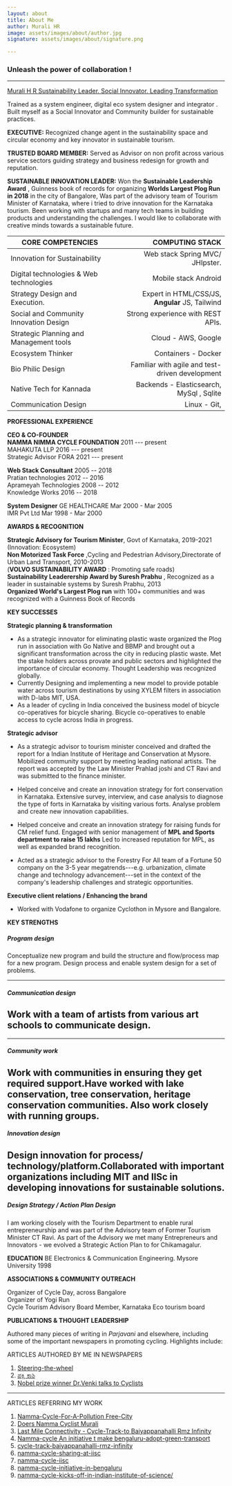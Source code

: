 ```yaml
---
layout: about
title: About Me
author: Murali HR
image: assets/images/about/author.jpg
signature: assets/images/about/signature.png

---
```



### Unleash the power of collaboration !
---
[Murali H R  Sustainability Leader. Social Innovator. Leading Transformation](https://himurali.github.io)
 
Trained as a system engineer, digital eco system designer and integrator . Built myself as a Social Innovator and Community builder for sustainable practices.

**EXECUTIVE:** Recognized change agent in the sustainability space and circular economy and key innovator in sustainable tourism.

**TRUSTED BOARD MEMBER:** Served as Advisor on non profit  across various service sectors guiding strategy and business redesign for growth and reputation.

**SUSTAINABLE INNOVATION LEADER:** Won the **Sustainable Leadership Award** , Guinness book of records for organizing    **Worlds Largest Plog Run in 2018**   in the city of Bangalore,
Was part of the advisory team of Tourism Minister of Karnataka, where i tried to drive innovation for the Karnataka tourism. Been working with startups and many tech teams in building products and understanding the challenges. I would like to collaborate with creative minds towards a sustainable future.


| CORE COMPETENCIES                       |                                 COMPUTING STACK |
| --------------------------------------- | -----------------------------------------------:|
| Innovation for Sustainability           |                 Web stack Spring MVC/ JHIpster. |
| Digital technologies & Web technologies |                            Mobile stack Android |
| Strategy Design and Execution.          | Expert in HTML/CSS/JS, **Angular** JS, Tailwind |
| Social and Community Innovation Design  |               Strong experience with REST APIs. |
| Strategic Planning and Management tools |                             Cloud - AWS, Google |
| Ecosystem Thinker                       |                             Containers - Docker |
| Bio Philic Design                       | Familiar with agile and test-driven development |
| Native Tech for Kannada                 |        Backends - Elasticsearch, MySql , Sqlite |
| Communication Design                    |                                    Linux - Git, |



**PROFESSIONAL EXPERIENCE**

**CEO & CO-FOUNDER**  
**NAMMA NIMMA CYCLE FOUNDATION**  2011 --- present  
MAHAKUTA  LLP          2016 --- present  
Strategic Advisor FORA  2021 --- present  

**Web Stack Consultant**  2005 -- 2018  
Pratian technologies  2012 -- 2016  
Aprameyah Technologies  2008 -- 2012  
Knowledge Works  2016 -- 2018  

**System Designer** 
GE HEALTHCARE  Mar 2000 - Mar 2005  
IMR Pvt Ltd Mar 1998 - Mar 2000  

**AWARDS & RECOGNITION**

**Strategic Advisory for Tourism Minister**, Govt of Karnataka, 2019-2021 (Innovation: Ecosystem)  
**Non Motorized Task Force** ,Cycling and Pedestrian Advisory,Directorate of  Urban Land Transport, 2010-2013  
(**VOLVO SUSTAINABILITY AWARD** : Promoting safe roads)  
**Sustainability  Leaderership Award by Suresh Prabhu** , Recognized as a leader in sustainable systems by Suresh Prabhu, 2013  
**Organized World's Largest Plog run** with 100+ communities and was recognized with a Guinness Book of Records  

**KEY SUCCESSES**
 
**Strategic planning & transformation**

* As a strategic innovator for eliminating plastic waste organized the Plog run in association with Go Native and BBMP and brought out a significant transformation across the city in reducing plastic waste. Met the stake holders across provate and public sectors and highlighted the importance of circular economy.  Thought Leadership was recognized globally.
* Currently  Designing  and implementing  a new  model to provide potable water across tourism destinations by using XYLEM filters in association with D-labs MIT, USA.
* As a leader of cycling in India conceived the business model of bicycle co-operatives for bicycle sharing. Bicycle co-operatives to enable access to cycle across India in progress.  


**Strategic advisor**

-   As a strategic advisor to tourism minister conceived and drafted the report for a Indian Institute of Heritage and Conservation at Mysore. Mobilized community support by meeting leading national artists. The report was accepted by the Law Minister Prahlad joshi and CT Ravi and was submitted to the finance minister.
-   Helped conceive and create an innovation strategy for fort conservation in Karnataka. Extensive survey, interview, and case analysis to diagnose the type of forts in Karnataka by visiting various forts. Analyse problem and create new innovation capabilities.
-    Helped conceive and create an innovation strategy for raising funds for CM relief fund. Engaged with senior management of **MPL and Sports department to raise 15 lakhs**  Led to increased reputation for MPL, as well as expanded brand recognition.  

-   Acted as a strategic advisor to the Forestry For All  team of a Fortune 50 company on the 3-5 year megatrends---e.g. urbanization, climate change and technology advancement---set in the context of the company's leadership challenges and strategic opportunities.   


**Executive client relations / Enhancing the brand**  
-   Worked with Vodafone to organize Cyclothon in Mysore and Bangalore.   

**KEY STRENGTHS**

##### Program design
Conceptualize new program and build the structure and flow/process map for a new program. Design process and enable system design for a set of problems.

---
##### Communication design
Work with a team of artists from various art schools to communicate design.
---

---
##### Community work 
Work with communities in ensuring they get required support.Have worked with lake conservation, tree conservation, heritage conservation communities. Also work closely with running groups.
---
##### Innovation design 
Design innovation for process/ technology/platform.Collaborated with important organizations including MIT and IISc in developing innovations for sustainable solutions.
---
##### Design Strategy / Action Plan Design
I am working closely with the Tourism Department to enable rural entrepreneurship and was part of the Advisory team of Former Tourism Minister CT Ravi.  As part of the Advisory we met many Entrepreneurs and Innovators - we evolved a Strategic Action Plan to for Chikamagalur.

**EDUCATION**
 BE Electronics & Communication Engineering. Mysore University 1998  

**ASSOCIATIONS & COMMUNITY OUTREACH**

Organizer of Cycle Day, across Bangalore  
Organizer of Yogi Run  
Cycle Tourism Advisory Board Member, Karnataka Eco tourism board  


**PUBLICATIONS & THOUGHT LEADERSHIP**

Authored many pieces of writing in *Parjavani* and elsewhere, including some of the important newspapers in promoting cycling. Highlights include:


ARTICLES AUTHORED BY ME IN NEWSPAPERS


1. [Steering-the-wheel ](https://www.thehindu.com/sci-tech/energy-and-environment/Steering-the-wheel/article16816162.ece)
1. [ಪಕ್ಷಿ ಕಾಶಿ ](https://www.prajavani.net/article/%E0%B2%AA%E0%B2%95%E0%B3%8D%E0%B2%B7%E0%B2%BF%E0%B2%95%E0%B2%BE%E0%B2%B6%E0%B2%BF)
1. [Nobel prize winner Dr.Venki talks to Cyclists](https://bengaluru.citizenmatters.in/1680-nobel-prize-winner-dr-venki-talks-to-cyclists-1680)  
 ---  
 
 
ARTICLES REFERRING MY WORK


1. [Namma-Cycle-For-A-Pollution Free-City](https://www.thehindu.com/features/homes-and-gardens/namma-cycle-for-a-pollutionfree-city/article5586200.ece)
1. [Doers Namma Cyclist Murali ](https://nextbigwhat.com/doers-namma-cyclist-murali/)
1. [Last Mile Connectivity - Cycle-Track-to Baiyappanahalli Rmz Infinity](https://https://www.deccanherald.com/content/566797/cycle-track-baiyappanahalli-rmz-infinity.html)
1. [Namma-cycle An initiative t make bengaluru-adopt-green-transport](https://economictimes.indiatimes.com/news/politics-and-nation/namma-cycle-an-initiative-to-make-bengaluru-adopt-green-transport/articleshow/52087665.cms)
1. [cycle-track-baiyappanahalli-rmz-infinity](https://https://www.deccanherald.com/content/566797/cycle-track-baiyappanahalli-rmz-infinity.html)
2. [namma-cycle-sharing-at-iisc](https://bengaluru.citizenmatters.in/4803-namma-cycle-sharing-at-iisc-4803 )
3. [namma-cycle-iisc](https://bangaloremirror.indiatimes.com/bangalore/others/namma-cycle-iisc/articleshow/25224930.cms)
4. [namma-cycle-initiative-in-bengaluru](https://www.enidhi.net/2013/04/namma-cycle-initiative-in-bengaluru.html )
5. [namma-cycle-kicks-off-in-indian-institute-of-science/](https://bsahercules.com/namma-cycle-kicks-off-in-indian-institute-of-science/)
